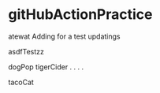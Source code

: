 # gitHubActionPractice

atewat
Adding for a test
updatings

asdfTestzz

dogPop
tigerCider
.
.
.
.

tacoCat
